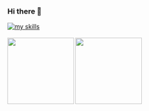 ### Hi there 👋
<div>
  <a href="https://skillicons.dev">
    <img alt="my skills" src="https://skillicons.dev/icons?theme=light&perline=10&i=html,css,js,jquery,ts,react,vue,scala,php,laravel,flutter,sass,firebase,aws,docker,git,github,githubactions" />
  </a>
</div>
<br>

<a href="https://github.com/Su-Yuki">
  <img align="left" height="150px" src="https://github-readme-stats.vercel.app/api?username=YusukeSuzuki98
&count_private=true&show_icons=true&theme=dracula" />
  <img align="left" height="150px" src="https://github-readme-stats.vercel.app/api/top-langs/?username=YusukeSuzuki98
&layout=compact&theme=dracula" />
</a>
